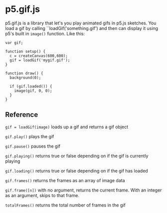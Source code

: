 # p5.gif.js

p5.gif.js is a library that let's you play animated gifs in p5.js sketches. You load a gif by calling ``loadGif('something.gif') and then can display it using p5's built in ```image()``` function. Like this:

```
var gif;

function setup() {
  c = createCanvas(600,600);
  gif = loadGif('mygif.gif');
}

function draw() {
  background(0);
  
  if (gif.loaded()) {
    image(gif, 0, 0);
  }
}
```

## Reference
```gif = loadGif(image)``` loads up a gif and returns a gif object

```gif.play()``` plays the gif

```gif.pause()``` pauses the gif

```gif.playing()``` returns true or false depending on if the gif is currently playing

```gif.loading()``` returns true or false depending on if the gif has loaded

```gif.frames()``` returns the frames as an array of image data

```gif.frame([n])``` with no argument, returns the current frame. With an integer as an argument, skips to that frame.

```totalFrames()``` returns the total number of frames in the gif



